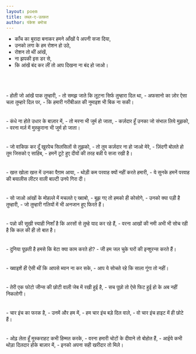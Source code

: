 ```yaml
---
layout: poem
title: लब्ज़-ए-उल्फ़त
author: पंकेश बमोत्रा
---
```


- काँच का बुरादा बनाकर हमने आँखों पे अपनी सजा दिया, 
- उनको लगा के हम रोशन हो उठे,
- रोशन तो थीं आंखें,
- ना झपकी इस डर से,
- कि आंखें बंद कर लीं तो आप दिखना ना बंद हो जाओ।
<br/>
<br/>
<br/>
- होती जो आंखें पाक तुम्हारी,
- तो समझ जाते कि लूटना सिर्फ तुम्हारा दिल था,
- अफसानो का ज़ोर ऐसा चला तुम्हारे दिल पर,
- कि हमारी गरीबीअत की नुमाइश भी बिक ना सकी।
<br/>
<br/>
<br/>
- कंधे ना होते उधार के बाज़ार में,
- तो मरना भी जुर्म हो जाता,
- कर्ज़दार हूँ उनका जो संभाल लिये मुझको,
- वरना मर्ज़ में मुस्कुराना भी जुर्म हो जाता।
<br/>
<br/>
<br/>
- जो वाकिफ़ कर दूँ खुरपेच सिलसिलों से तुझको,
- तो तुम कर्ज़दार ना हो जाओ मेरे,
- ज़िंदगी बोलते हो तुम जिसको ए साहिब,
- हमनें टूटे हुए दीयों की तरह बन्नी पे सजा रखी है।
<br/>
<br/>
<br/>
- खत्त खोला खत्त में उनका पैग़ाम आया,
- थोड़ी कम परवाह क्यों नहीं करते हमारी,
- ये सुनके हमनें परवाह की बयालीस लीटर वाली बाल्टी उनपे गिरा दी।
<br/>
<br/>
<br/> 
- सो जाओ आंखों के मोहल्ले में मचलते ए ख्वाबो,
- बुझ गए तो हमको ही कोसोगे,
- उनको क्या पड़ी है तुम्हारी,
- जो तुम्हारी गलियों में भी अनजान हुए फिरते हैं।
<br/>
<br/>
<br/> 
- पन्नो की सूखी स्याही निशाँ है कि अरसों से तुम्हे याद कर रहे हैं,
- वरना आखों की नमी अभी भी सोच रही है कि कल की ही तो बात है। 
<br/>
<br/>
<br/> 
- दुनिया पूछती है हमसे कि बेटा क्या काम करते हो?
- जी हम जल चुके घरों की इन्शुरन्स करते हैं।
<br/>
<br/>
<br/>
- ख्वाइशें ही ऐसी थीं कि आपसे ब्यान ना कर सके,
- आप ये सोचते रहे कि साला गूंगा तो नहीं।  
<br/>
<br/>
<br/>
- तेरी एक फोटो जीन्स की छोटी वाली जेब में रखी हुई है,
- सच पूछो तो ऐसे फिट हुई हो के अब नहीं निकलोगी।
<br/> 
<br/>
<br/>
- चार इंच का फरक है,
- उनमें और हम में,
- हम चार इंच बड़े दिल वाले,
- वो चार इंच हाइट में ही छोटे हैं।
<br/> 
<br/>
<br/>
- ओढ़ लेता हूँ मुस्कराहट कभी हिम्मत करके,
- वरना हमारी चोटों के दीवाने तो बोहोत हैं,
- आईये कभी थोड़ा दिलदार होके बाज़ार में,
- इनको अपना सही खरीदार तो मिले।